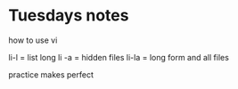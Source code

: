 # Tuesdays notes
how to use vi

li-l = list long
li -a = hidden files
li-la = long form and all files

practice makes perfect
